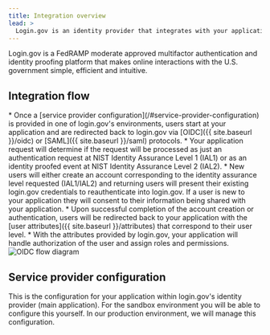 ```yaml
---
title: Integration overview
lead: >
  Login.gov is an identity provider that integrates with your application using industry protocols.
---
```


Login.gov is a FedRAMP moderate approved multifactor authentication and identity proofing platform that makes online interactions with the U.S. government simple, efficient and intuitive.

<h2>Integration flow</h2>
* Once a [service provider configuration](/#service-provider-configuration) is provided in one of login.gov's environments, users start at your application and are redirected back to login.gov via [OIDC]({{ site.baseurl }}/oidc) or [SAML]({{ site.baseurl }}/saml) protocols.
* Your application request will determine if the request will be processed as just an authentication request at NIST Identity Assurance Level 1 (IAL1) or as an identity proofed event at NIST Identity Assurance Level 2 (IAL2).
* New users will either create an account corresponding to the identity assurance level requested (IAL1/IAL2) and returning users will present their existing login.gov credentials to reauthenticate into login.gov. If a user is new to your application they will consent to their information being shared with your application.
* Upon successful completion of the account creation or authentication, users will be redirected back to your application with the [user attributes]({{ site.baseurl }}/attributes) that correspond to their user level.
* With the attributes provided by login.gov, your application will handle authorization of the user and assign roles and permissions.


<img src="{{ site.baseurl }}/assets/img/oidc-flow.png" alt="OIDC flow diagram" class="display-block grid-col flex-auto flex-align-center">



## Service provider configuration
This is the configuration for your application within login.gov's identity provider (main application). For the sandbox environment you will be able to configure this yourself. In our production environment, we will manage this configuration.


